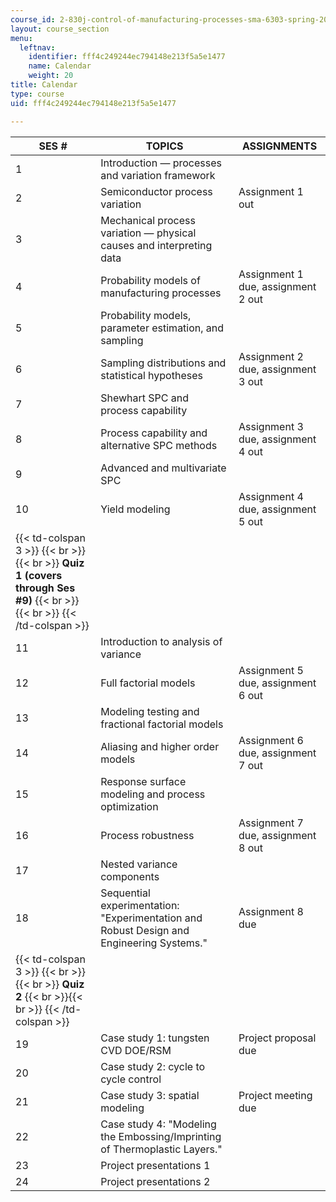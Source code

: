 ```yaml
---
course_id: 2-830j-control-of-manufacturing-processes-sma-6303-spring-2008
layout: course_section
menu:
  leftnav:
    identifier: fff4c249244ec794148e213f5a5e1477
    name: Calendar
    weight: 20
title: Calendar
type: course
uid: fff4c249244ec794148e213f5a5e1477

---
```


| SES # | TOPICS | ASSIGNMENTS |
| --- | --- | --- |
| 1 | Introduction — processes and variation framework | &nbsp; |
| 2 | Semiconductor process variation | Assignment 1 out |
| 3 | Mechanical process variation — physical causes and interpreting data | &nbsp; |
| 4 | Probability models of manufacturing processes | Assignment 1 due, assignment 2 out |
| 5 | Probability models, parameter estimation, and sampling | &nbsp; |
| 6 | Sampling distributions and statistical hypotheses | Assignment 2 due, assignment 3 out |
| 7 | Shewhart SPC and process capability | &nbsp; |
| 8 | Process capability and alternative SPC methods | Assignment 3 due, assignment 4 out |
| 9 | Advanced and multivariate SPC | &nbsp; |
| 10 | Yield modeling | Assignment 4 due, assignment 5 out |
| {{< td-colspan 3 >}} {{< br >}}{{< br >}} **Quiz 1 (covers through Ses #9)** {{< br >}}{{< br >}} {{< /td-colspan >}} |||
| 11 | Introduction to analysis of variance | &nbsp; |
| 12 | Full factorial models | Assignment 5 due, assignment 6 out |
| 13 | Modeling testing and fractional factorial models | &nbsp; |
| 14 | Aliasing and higher order models | Assignment 6 due, assignment 7 out |
| 15 | Response surface modeling and process optimization | &nbsp; |
| 16 | Process robustness | Assignment 7 due, assignment 8 out |
| 17 | Nested variance components | &nbsp; |
| 18 | Sequential experimentation: "Experimentation and Robust Design and Engineering Systems." | Assignment 8 due |
| {{< td-colspan 3 >}} {{< br >}}{{< br >}} **Quiz 2** {{< br >}}{{< br >}} {{< /td-colspan >}} |||
| 19 | Case study 1: tungsten CVD DOE/RSM | Project proposal due |
| 20 | Case study 2: cycle to cycle control | &nbsp; |
| 21 | Case study 3: spatial modeling | Project meeting due |
| 22 | Case study 4: "Modeling the Embossing/Imprinting of Thermoplastic Layers." | &nbsp; |
| 23 | Project presentations 1 | &nbsp; |
| 24 | Project presentations 2 |